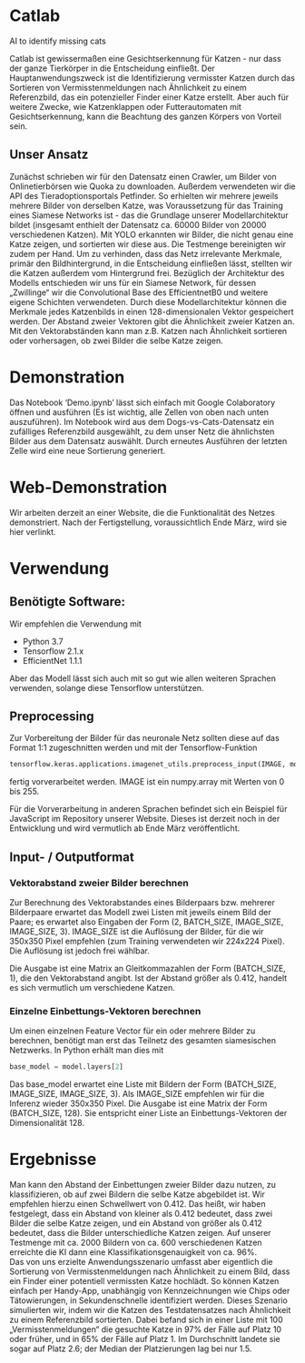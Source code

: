# Catlab
AI to identify missing cats

Catlab ist gewissermaßen eine Gesichtserkennung für Katzen - nur dass der ganze Tierkörper in die Entscheidung einfließt. Der Hauptanwendungszweck ist die Identifizierung vermisster Katzen durch das Sortieren von Vermisstenmeldungen nach Ähnlichkeit zu einem Referenzbild, das ein potenzieller Finder einer Katze erstellt.
Aber auch für weitere Zwecke, wie Katzenklappen oder Futterautomaten mit Gesichtserkennung, kann die Beachtung des ganzen Körpers von Vorteil sein.

## Unser Ansatz
Zunächst schrieben wir für den Datensatz einen Crawler, um Bilder von Onlinetierbörsen wie Quoka zu downloaden. Außerdem verwendeten wir die API des Tieradoptionsportals Petfinder. So erhielten wir mehrere jeweils mehrere Bilder von derselben Katze, was Voraussetzung für das Training eines Siamese Networks ist - das die Grundlage unserer Modellarchitektur bildet (insgesamt enthielt der Datensatz ca. 60000 Bilder von 20000 verschiedenen Katzen). Mit YOLO erkannten wir Bilder, die nicht genau eine Katze zeigen, und sortierten wir diese aus. Die Testmenge bereinigten wir zudem per Hand. Um zu verhinden, dass das Netz irrelevante Merkmale, primär den Bildhintergrund, in die Entscheidung einfließen lässt, stellten wir die Katzen außerdem vom Hintergrund frei. Bezüglich der Architektur des Modells entschieden wir uns für ein Siamese Network, für dessen „Zwillinge“ wir die Convolutional Base des EfficientnetB0 und weitere eigene Schichten verwendeten. Durch diese Modellarchitektur können die Merkmale jedes Katzenbilds in einen 128-dimensionalen Vektor gespeichert werden. Der Abstand zweier Vektoren gibt die Ähnlichkeit zweier Katzen an. Mit den Vektorabständen kann man z.B. Katzen nach Ähnlichkeit sortieren oder vorhersagen, ob zwei Bilder die selbe Katze zeigen.

# Demonstration
Das Notebook ‘Demo.ipynb’ lässt sich einfach mit Google Colaboratory öffnen und ausführen (Es ist wichtig, alle Zellen von oben nach unten auszuführen). Im Notebook wird aus dem Dogs-vs-Cats-Datensatz ein zufälliges Referenzbild ausgewählt, zu dem unser Netz die ähnlichsten Bilder aus dem Datensatz auswählt. Durch erneutes Ausführen der letzten Zelle wird eine neue Sortierung generiert.

# Web-Demonstration
Wir arbeiten derzeit an einer Website, die die Funktionalität des Netzes demonstriert. Nach der Fertigstellung, voraussichtlich Ende März, wird sie hier verlinkt.

# Verwendung
## Benötigte Software:
Wir empfehlen die Verwendung mit
* Python 3.7
* Tensorflow 2.1.x
* EfficientNet 1.1.1

Aber das Modell lässt sich auch mit so gut wie allen weiteren Sprachen verwenden, solange diese Tensorflow unterstützen.

## Preprocessing
Zur Vorbereitung der Bilder für das neuronale Netz sollten diese auf das Format 1:1 zugeschnitten werden und mit der Tensorflow-Funktion
```python
tensorflow.keras.applications.imagenet_utils.preprocess_input(IMAGE, mode=torch)
```
fertig vorverarbeitet werden. IMAGE ist ein numpy.array mit Werten von 0 bis 255. <br>

Für die Vorverarbeitung in anderen Sprachen befindet sich ein Beispiel für JavaScript im Repository unserer Website. Dieses ist derzeit noch in der Entwicklung und wird vermutlich ab Ende März veröffentlicht. 

## Input- / Outputformat
### Vektorabstand zweier Bilder berechnen
Zur Berechnung des Vektorabstandes eines Bilderpaars bzw. mehrerer Bilderpaare erwartet das Modell zwei Listen mit jeweils einem Bild der Paare; es erwartet also Eingaben der Form (2, BATCH_SIZE, IMAGE_SIZE, IMAGE_SIZE, 3). IMAGE_SIZE ist die Auflösung der Bilder, für die wir 350x350 Pixel empfehlen (zum Training verwendeten wir 224x224 Pixel). Die Auflösung ist jedoch frei wählbar. <br>

Die Ausgabe ist eine Matrix an Gleitkommazahlen der Form (BATCH_SIZE, 1), die den Vektorabstand angibt. Ist der Abstand größer als 0.412, handelt es sich vermutlich um verschiedene Katzen.

### Einzelne Einbettungs-Vektoren berechnen
Um einen einzelnen Feature Vector für ein oder mehrere Bilder zu berechnen, benötigt man erst das Teilnetz des gesamten siamesischen Netzwerks. In Python erhält man dies mit
```python
base_model = model.layers[2]
```
Das base_model erwartet eine Liste mit Bildern der Form (BATCH_SIZE, IMAGE_SIZE, IMAGE_SIZE, 3). Als IMAGE_SIZE empfehlen wir für die Inferenz wieder 350x350 Pixel.
Die Ausgabe ist eine Matrix der Form (BATCH_SIZE, 128). Sie entspricht einer Liste an Einbettungs-Vektoren der Dimensionalität 128.

# Ergebnisse
Man kann den Abstand der Einbettungen zweier Bilder dazu nutzen, zu klassifizieren, ob auf zwei Bildern die selbe Katze abgebildet ist. Wir empfehlen hierzu einen Schwellwert von 0.412. Das heißt, wir haben festgelegt, dass ein Abstand von kleiner als 0.412 bedeutet, dass zwei Bilder die selbe Katze zeigen, und ein Abstand von größer als 0.412 bedeutet, dass die Bilder unterschiedliche Katzen zeigen. Auf unserer Testmenge mit ca. 2000 Bildern von ca. 600 verschiedenen Katzen erreichte die KI dann eine Klassifikationsgenauigkeit von ca. 96%. 
<br>
Das von uns erzielte Anwendungsszenario umfasst aber eigentlich die Sortierung von Vermisstenmeldungen nach Ähnlichkeit zu einem Bild, dass ein Finder einer potentiell vermissten Katze hochlädt. So können Katzen einfach per Handy-App, unabhängig von Kennzeichnungen wie Chips oder Tätowierungen, in Sekundenschnelle identifiziert werden. Dieses Szenario simulierten wir, indem wir die Katzen des Testdatensatzes nach Ähnlichkeit zu einem Referenzbild sortierten. Dabei befand sich in einer Liste mit 100 „Vermisstenmeldungen“ die gesuchte Katze in 97% der Fälle auf Platz 10 oder früher, und in 65% der Fälle auf Platz 1. Im Durchschnitt landete sie sogar auf Platz 2.6; der Median der Platzierungen lag bei nur 1.5. 

